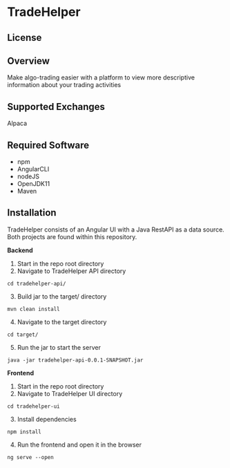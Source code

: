 # TradeHelper

## License

## Overview

Make algo-trading easier with a platform to view more descriptive information about your trading activities

## Supported Exchanges

Alpaca

## Required Software

- npm
- AngularCLI
- nodeJS
- OpenJDK11
- Maven

## Installation

TradeHelper consists of an Angular UI with a Java RestAPI as a data source.  Both projects are found within this repository.

**Backend**

1. Start in the repo root directory
2. Navigate to TradeHelper API directory
``` 
cd tradehelper-api/
```
3. Build jar to the target/ directory
``` 
mvn clean install
```
4. Navigate to the target directory
``` 
cd target/
```
5. Run the jar to start the server
``` 
java -jar tradehelper-api-0.0.1-SNAPSHOT.jar
```

**Frontend**

1. Start in the repo root directory
2. Navigate to TradeHelper UI directory
``` 
cd tradehelper-ui
```
3. Install dependencies
``` 
npm install
```
4. Run the frontend and open it in the browser
``` 
ng serve --open
```

